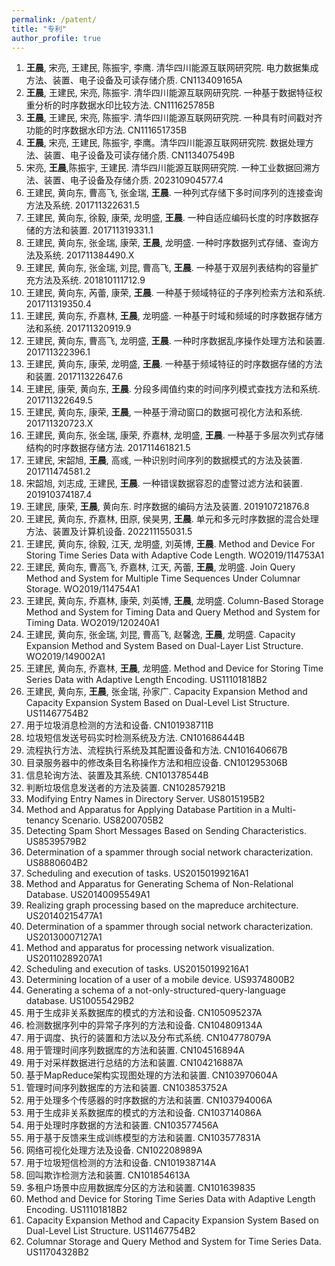 ```yaml
---
permalink: /patent/
title: "专利"
author_profile: true
---
```



1. **王晨**, 宋亮, 王建民, 陈振宇, 李鹰. 清华四川能源互联网研究院. 电力数据集成方法、装置、电子设备及可读存储介质. CN113409165A
2. **王晨**, 王建民, 宋亮, 陈振宇. 清华四川能源互联网研究院. 一种基于数据特征权重分析的时序数据水印比较方法. CN111625785B
3. **王晨**, 王建民, 宋亮, 陈振宇. 清华四川能源互联网研究院. 一种具有时间戳对齐功能的时序数据水印方法. CN111651735B
4. **王晨**, 宋亮, 王建民, 陈振宇, 李鹰。清华四川能源互联网研究院. 数据处理方法、装置、电子设备及可读存储介质. CN113407549B
5. 宋亮, **王晨**,陈振宇, 王建民. 清华四川能源互联网研究院. 一种工业数据回溯方法、装置、电子设备及存储介质. 202310904577.4
6. 王建民, 黄向东, 曹高飞, 张金瑞, **王晨**. 一种列式存储下多时间序列的连接查询方法及系统. 201711322631.5
7. 王建民, 黄向东, 徐毅, 康荣, 龙明盛, **王晨**. 一种自适应编码长度的时序数据存储的方法和装置. 201711319331.1
8. 王建民, 黄向东, 张金瑞, 康荣, **王晨**, 龙明盛. 一种时序数据列式存储、查询方法及系统. 201711384490.X
9. 王建民, 黄向东, 张金瑞, 刘昆, 曹高飞, **王晨**. 一种基于双层列表结构的容量扩充方法及系统. 201810111712.9
10. 王建民, 黄向东, 芮蕾, 康荣, **王晨**. 一种基于频域特征的子序列检索方法和系统. 201711319350.4
11. 王建民, 黄向东, 乔嘉林, **王晨**, 龙明盛. 一种基于时域和频域的时序数据存储方法和系统. 201711320919.9
12. 王建民, 黄向东, 曹高飞, 龙明盛, **王晨**. 一种时序数据乱序操作处理方法和装置. 201711322396.1
13. 王建民, 黄向东, 康荣, 龙明盛, **王晨**. 一种基于频域特征的时序数据存储的方法和装置. 201711322647.6
14. 王建民, 康荣, 黄向东, **王晨**. 分段多阈值约束的时间序列模式查找方法和系统. 201711322649.5
15. 王建民, 黄向东, 康荣, **王晨**, 一种基于滑动窗口的数据可视化方法和系统. 201711320723.X
16. 王建民, 黄向东, 张金瑞, 康荣, 乔嘉林, 龙明盛, **王晨**. 一种基于多层次列式存储结构的时序数据存储方法. 201711461821.5
17. 王建民, 宋韶旭, **王晨**, 高彧, 一种识别时间序列的数据模式的方法及装置. 201711474581.2
18. 宋韶旭, 刘志成, 王建民,  **王晨**. 一种错误数据容忍的虚警过滤方法和装置. 201910374187.4
19. 王建民, 康荣, **王晨**, 黄向东. 时序数据的编码方法及装置. 201910721876.8
20. 王建民, 黄向东, 乔嘉林, 田原, 侯昊男, **王晨**. 单元和多元时序数据的混合处理方法、装置及计算机设备. 202211155031.5
21. 王建民, 黄向东, 徐毅, 江天, 龙明盛, 刘英博, **王晨**. Method and Device For Storing Time Series Data with Adaptive Code Length. WO2019/114753A1
22. 王建民, 黄向东, 曹高飞, 乔嘉林, 江天, 芮蕾, **王晨**, 龙明盛. Join Query Method and System for Multiple Time Sequences Under Columnar Storage. WO2019/114754A1
23. 王建民, 黄向东, 乔嘉林, 康荣, 刘英博, **王晨**, 龙明盛. Column-Based Storage Method and System for Timing Data and Query Method and System for Timing Data. WO2019/120240A1
24. 王建民, 黄向东, 张金瑞, 刘昆, 曹高飞, 赵馨逸, **王晨**, 龙明盛. Capacity Expansion Method and System Based on Dual-Layer List Structure. WO2019/149002A1
25. 王建民, 黄向东, 乔嘉林, **王晨**, 龙明盛. Method and Device for Storing Time Series Data with Adaptive Length Encoding. US11101818B2
26. 王建民, 黄向东, **王晨**, 张金瑞, 孙家广. Capacity Expansion Method and Capacity Expansion System Based on Dual-Level List Structure. US11467754B2
27. 用于垃圾消息检测的方法和设备. CN101938711B
28. 垃圾短信发送号码实时检测系统及方法. CN101686444B
29. 流程执行方法、流程执行系统及其配置设备和方法. CN101640667B
30. 目录服务器中的修改条目名称操作方法和相应设备. CN101295306B
31. 信息轮询方法、装置及其系统. CN101378544B
32. 判断垃圾信息发送者的方法及装置. CN102857921B
33. Modifying Entry Names in Directory Server. US8015195B2
34. Method and Apparatus for Applying Database Partition in a Multi-tenancy Scenario. US8200705B2
35. Detecting Spam Short Messages Based on Sending Characteristics. US8539579B2
36. Determination of a spammer through social network characterization. US8880604B2
37. Scheduling and execution of tasks. US20150199216A1
38. Method and Apparatus for Generating Schema of Non-Relational Database. US20140095549A1
39. Realizing graph processing based on the mapreduce architecture. US20140215477A1
40. Determination of a spammer through social network characterization. US20130007127A1
41. Method and apparatus for processing network visualization. US20110289207A1
42. Scheduling and execution of tasks. US20150199216A1
43. Determining location of a user of a mobile device. US9374800B2
44. Generating a schema of a not-only-structured-query-language database. US10055429B2
45. 用于生成非关系数据库的模式的方法和设备. CN105095237A
46. 检测数据序列中的异常子序列的方法和设备. CN104809134A
47. 用于调度、执行的装置和方法以及分布式系统. CN104778079A
48. 用于管理时间序列数据库的方法和装置. CN104516894A
49. 用于对采样数据进行总结的方法和装置. CN104216887A
50. 基于MapReduce架构实现图处理的方法和装置. CN103970604A
51. 管理时间序列数据库的方法和装置. CN103853752A
52. 用于处理多个传感器的时序数据的方法和装置. CN103794006A
53. 用于生成非关系数据库的模式的方法和设备. CN103714086A
54. 用于处理时序数据的方法和装置. CN103577456A
55. 用于基于反馈来生成训练模型的方法和装置. CN103577831A
56. 网络可视化处理方法及设备. CN102208989A
57. 用于垃圾短信检测的方法和设备. CN101938714A
58. 回叫欺诈检测方法和装置. CN101854613A
59. 多租户场景中应用数据库分区的方法和装置. CN101639835
60. Method and Device for Storing Time Series Data with Adaptive Length Encoding. US11101818B2
61. Capacity Expansion Method and Capacity Expansion System Based on Dual-Level List Structure. US11467754B2
62. Columnar Storage and Query Method and System for Time Series Data. US11704328B2
